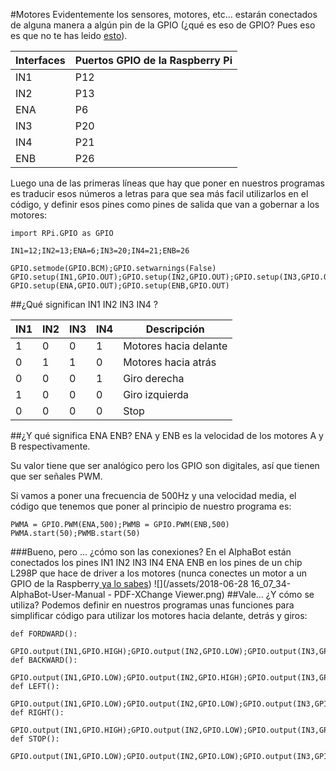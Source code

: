#Motores
Evidentemente los sensores, motores, etc... estarán conectados de alguna manera a algún pin de la GPIO (¿qué es eso de GPIO? Pues eso es que no te has leido [esto](https://catedu.gitbooks.io/raspberry-muy-basico/content/2-gpio.html)).

| Interfaces | Puertos GPIO de la Raspberry Pi |
|------------|--------------|
|   IN1      | P12          |
|   IN2      | P13          |
|   ENA      | P6           |
|   IN3      | P20          |
|   IN4      | P21          |
|   ENB      | P26          |

Luego una de las primeras líneas que hay que poner en nuestros programas es traducir esos números a letras para que sea más facil utilizarlos en el código, y definir esos pines como pines de salida que van a gobernar a los motores:

```cpp+lineNumbers:true
import RPi.GPIO as GPIO

IN1=12;IN2=13;ENA=6;IN3=20;IN4=21;ENB=26

GPIO.setmode(GPIO.BCM);GPIO.setwarnings(False)
GPIO.setup(IN1,GPIO.OUT);GPIO.setup(IN2,GPIO.OUT);GPIO.setup(IN3,GPIO.OUT);GPIO.setup(IN4,GPIO.OUT)
GPIO.setup(ENA,GPIO.OUT);GPIO.setup(ENB,GPIO.OUT)
```
##¿Qué significan IN1 IN2 IN3 IN4 ?

|IN1| IN2| IN3| IN4| Descripción|
|---|----|----|----|------------|
|1 |0 |0 |1 |Motores hacia delante|
|0 |1 |1 |0 |Motores hacia atrás|
|0 |0 |0 |1 |Giro derecha|
|1 |0 |0 |0 |Giro izquierda|
|0 |0 |0 |0 |Stop|

##¿Y qué significa ENA ENB?
ENA y ENB es la velocidad de los motores A y B respectivamente.

Su valor tiene que ser analógico pero los GPIO son digitales, así que tienen que ser señales PWM.

Si vamos a poner una frecuencia de 500Hz y una velocidad media, el código que tenemos que poner al principio de nuestro programa es:

```cpp+lineNumbers:true
PWMA = GPIO.PWM(ENA,500);PWMB = GPIO.PWM(ENB,500)
PWMA.start(50);PWMB.start(50)
```
###Bueno, pero ... ¿cómo son las conexiones?
En el AlphaBot están conectados los pines IN1 IN2 IN3 IN4 ENA ENB en los pines de un chip L298P que hace de driver a los motores (nunca conectes un motor a un GPIO de la Raspberry[ ya lo sabes](https://catedu.gitbooks.io/raspberry-muy-basico/content/2-gpio.html))
![](/assets/2018-06-28 16_07_34-AlphaBot-User-Manual - PDF-XChange Viewer.png)
##Vale... ¿Y cómo se utiliza?
Podemos definir en nuestros programas unas funciones para simplificar código para utilizar los motores hacia delante, detrás y giros:

```cpp+lineNumbers:true
def FORDWARD():
    GPIO.output(IN1,GPIO.HIGH);GPIO.output(IN2,GPIO.LOW);GPIO.output(IN3,GPIO.LOW);GPIO.output(IN4,GPIO.HIGH)
def BACKWARD():
    GPIO.output(IN1,GPIO.LOW);GPIO.output(IN2,GPIO.HIGH);GPIO.output(IN3,GPIO.HIGH);GPIO.output(IN4,GPIO.LOW)
def LEFT():
    GPIO.output(IN1,GPIO.LOW);GPIO.output(IN2,GPIO.LOW);GPIO.output(IN3,GPIO.LOW);GPIO.output(IN4,GPIO.HIGH)
def RIGHT():
    GPIO.output(IN1,GPIO.HIGH);GPIO.output(IN2,GPIO.LOW);GPIO.output(IN3,GPIO.LOW);GPIO.output(IN4,GPIO.LOW)
def STOP():
    GPIO.output(IN1,GPIO.LOW);GPIO.output(IN2,GPIO.LOW);GPIO.output(IN3,GPIO.LOW);GPIO.output(IN4,GPIO.LOW)
```





